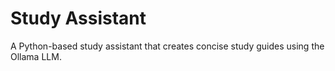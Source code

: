 # Study Assistant

A Python-based study assistant that creates concise study guides using the Ollama LLM.

